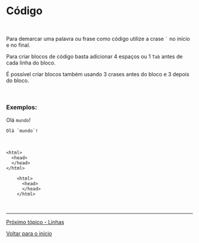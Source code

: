 # Código

<br>

Para demarcar uma palavra ou frase como código utilize a crase `` ` `` no início e no final.

Para criar blocos de código basta adicionar 4 espaços ou 1 `Tab` antes de cada linha do bloco.

É possível criar blocos também usando 3 crases antes do bloco e 3 depois do bloco.

<br>
  
### Exemplos:  

Olá `mundo`!

``Olá `mundo`! ``  

<br>

    <html>
      <head>
      </head>
    </html>

```
    <html>
      <head>
      </head>
    </html>
```

<br>

---
  
[Próximo tópico - Linhas](linhas.md)  
  
[Voltar para o início](README.md)  
